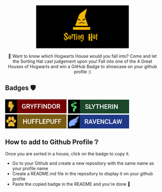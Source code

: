 <p align="center"><a href="https://gh-sorting-hat.netlify.app/" target='_blank'><img src="https://github.com/AabhaJahagirdar/HP-Sorting/blob/main/pics/gh_cover.png" width="60%"></a></p>

<p align="center">
🧹 Want to know which Hogwarts House would you fall into?
Come and let the Sorting Hat cast judgement upon you! 
Fall into one of the 4 Great Houses of Hogwarts and win a GitHub Badge to showcase on your github profile :)
</p>

## Badges 🛡️

<img src="https://github.com/AabhaJahagirdar/HP-Sorting/blob/main/pics/gryffindor_badge.gif" width="200px"></img>
<img src="https://github.com/AabhaJahagirdar/HP-Sorting/blob/main/pics/slytherin_badge.gif" width="200px"></img>
<img src="https://github.com/AabhaJahagirdar/HP-Sorting/blob/main/pics/hufflepuff_badge.gif" width="200px"></img>
<img src="https://github.com/AabhaJahagirdar/HP-Sorting/blob/main/pics/ravenclaw_badge.gif" width="200px"></img>

## How to add to Github Profile ❔

Once you are sorted in a house, click on the badge to copy it. 

- Go to your Github and create a new repository with the same name as your profile name 
- Create a README.md file in the repository to display it on your github profile
- Paste the copied badge in the README and you're done 🎊
